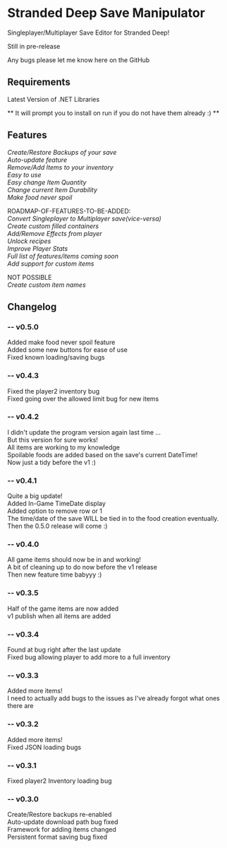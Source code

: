 # Stranded Deep Save Manipulator

Singleplayer/Multiplayer Save Editor for Stranded Deep!

Still in pre-release

Any bugs please let me know here on the GitHub


## Requirements

Latest Version of .NET Libraries

** It will prompt you to install on run if you do not have them already :) **


## Features

*Create/Restore Backups of your save*  
*Auto-update feature*  
*Remove/Add Items to your inventory*  
*Easy to use*  
*Easy change Item Quantity*  
*Change current Item Durability*  
*Make food never spoil*


ROADMAP-OF-FEATURES-TO-BE-ADDED:  
*Convert Singleplayer to Multiplayer save(vice-versa)*  
*Create custom filled containers*    
*Add/Remove Effects from player*  
*Unlock recipes*  
*Improve Player Stats*  
*Full list of features/items coming soon*  
*Add support for custom items*  

NOT POSSIBLE  
*Create custom item names*  

## Changelog  
### -- v0.5.0  
Added make food never spoil feature  
Added some new buttons for ease of use  
Fixed known loading/saving bugs  

### -- v0.4.3  
Fixed the player2 inventory bug  
Fixed going over the allowed limit bug for new items  

### -- v0.4.2  
I didn't update the program version again last time ...  
But this version for sure works!  
All items are working to my knowledge  
Spoilable foods are added based on the save's current DateTime!  
Now just a tidy before the v1 :)    

### -- v0.4.1  
Quite a big update!  
Added In-Game TimeDate display  
Added option to remove row or 1  
The time/date of the save WILL be tied in to the food creation eventually.  
Then the 0.5.0 release will come :)    

### -- v0.4.0    
All game items should now be in and working!  
A bit of cleaning up to do now before the v1 release  
Then new feature time babyyy :)  

### -- v0.3.5  
Half of the game items are now added  
v1 publish when all items are added  

### -- v0.3.4  
Found at bug right after the last update  
Fixed bug allowing player to add more to a full inventory  

### -- v0.3.3    
Added more items!  
I need to actually add bugs to the issues as I've already forgot what ones there are  

### -- v0.3.2  
Added more items!  
Fixed JSON loading bugs

### -- v0.3.1  
Fixed player2 Inventory loading bug  

### -- v0.3.0  
Create/Restore backups re-enabled  
Auto-update download path bug fixed  
Framework for adding items changed  
Persistent format saving bug fixed  
